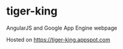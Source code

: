 tiger-king
==========

AngularJS and Google App Engine webpage

Hosted on https://tiger-king.appspot.com

